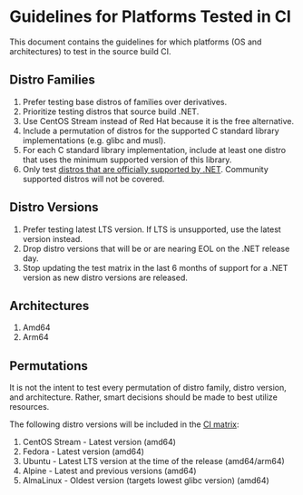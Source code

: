 # Guidelines for Platforms Tested in CI

This document contains the guidelines for which platforms (OS and architectures) to test in
the source build CI.

## Distro Families

1. Prefer testing base distros of families over derivatives.
1. Prioritize testing distros that source build .NET.
1. Use CentOS Stream instead of Red Hat because it is the free alternative.
1. Include a permutation of distros for the supported C standard library implementations
(e.g. glibc and musl).
1. For each C standard library implementation, include at least one distro that uses the minimum
supported version of this library.
1. Only test [distros that are officially supported by .NET](https://github.com/dotnet/core/blob/main/os-lifecycle-policy.md#net-supported-os-policy).
Community supported distros will not be covered.

## Distro Versions

1. Prefer testing latest LTS version. If LTS is unsupported, use the latest version instead.
1. Drop distro versions that will be or are nearing EOL on the .NET release day.
1. Stop updating the test matrix in the last 6 months of support for a .NET version as new distro
versions are released.

## Architectures

1. Amd64
1. Arm64

## Permutations

It is not the intent to test every permutation of distro family, distro version, and architecture.
Rather, smart decisions should be made to best utilize resources.

The following distro versions will be included in the [CI matrix](https://github.com/dotnet/sdk/blob/main/eng/pipelines/templates/stages/vmr-build.yml):

1. CentOS Stream - Latest version (amd64)
1. Fedora - Latest version (amd64)
1. Ubuntu - Latest LTS version at the time of the release (amd64/arm64)
1. Alpine - Latest and previous versions (amd64)
1. AlmaLinux - Oldest version (targets lowest glibc version) (amd64)
